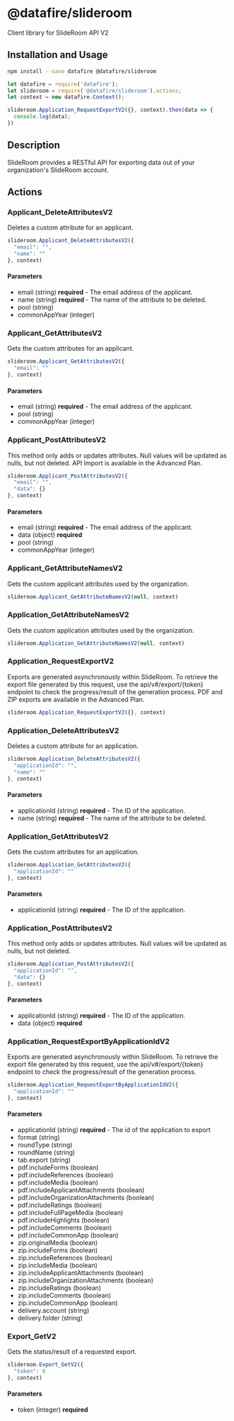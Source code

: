 # @datafire/slideroom

Client library for SlideRoom API V2

## Installation and Usage
```bash
npm install --save datafire @datafire/slideroom
```

```js
let datafire = require('datafire');
let slideroom = require('@datafire/slideroom').actions;
let context = new datafire.Context();

slideroom.Application_RequestExportV2({}, context).then(data => {
  console.log(data);
})
```

## Description
SlideRoom provides a RESTful API for exporting data out of your organization's SlideRoom account.

## Actions
### Applicant_DeleteAttributesV2
Deletes a custom attribute for an applicant.


```js
slideroom.Applicant_DeleteAttributesV2({
  "email": "",
  "name": ""
}, context)
```

#### Parameters
* email (string) **required** - The email address of the applicant.
* name (string) **required** - The name of the attribute to be deleted.
* pool (string)
* commonAppYear (integer)

### Applicant_GetAttributesV2
Gets the custom attributes for an applicant.


```js
slideroom.Applicant_GetAttributesV2({
  "email": ""
}, context)
```

#### Parameters
* email (string) **required** - The email address of the applicant.
* pool (string)
* commonAppYear (integer)

### Applicant_PostAttributesV2
This method only adds or updates attributes. Null values will be updated as nulls, but not deleted. API Import is available in the Advanced Plan.


```js
slideroom.Applicant_PostAttributesV2({
  "email": "",
  "data": {}
}, context)
```

#### Parameters
* email (string) **required** - The email address of the applicant.
* data (object) **required**
* pool (string)
* commonAppYear (integer)

### Applicant_GetAttributeNamesV2
Gets the custom applicant attributes used by the organization.


```js
slideroom.Applicant_GetAttributeNamesV2(null, context)
```


### Application_GetAttributeNamesV2
Gets the custom application attributes used by the organization.


```js
slideroom.Application_GetAttributeNamesV2(null, context)
```


### Application_RequestExportV2
Exports are generated asynchronously within SlideRoom.  To retrieve the export file generated by this request, use the api/v#/export/{token} endpoint to check the progress/result of the generation process.
            PDF and ZIP exports are available in the Advanced Plan.


```js
slideroom.Application_RequestExportV2({}, context)
```


### Application_DeleteAttributesV2
Deletes a custom attribute for an application.


```js
slideroom.Application_DeleteAttributesV2({
  "applicationId": "",
  "name": ""
}, context)
```

#### Parameters
* applicationId (string) **required** - The ID of the application.
* name (string) **required** - The name of the attribute to be deleted.

### Application_GetAttributesV2
Gets the custom attributes for an application.


```js
slideroom.Application_GetAttributesV2({
  "applicationId": ""
}, context)
```

#### Parameters
* applicationId (string) **required** - The ID of the application.

### Application_PostAttributesV2
This method only adds or updates attributes. Null values will be updated as nulls, but not deleted.


```js
slideroom.Application_PostAttributesV2({
  "applicationId": "",
  "data": {}
}, context)
```

#### Parameters
* applicationId (string) **required** - The ID of the application.
* data (object) **required**

### Application_RequestExportByApplicationIdV2
Exports are generated asynchronously within SlideRoom.  To retrieve the export file generated by this request, use the api/v#/export/{token} endpoint to check the progress/result of the generation process.


```js
slideroom.Application_RequestExportByApplicationIdV2({
  "applicationId": ""
}, context)
```

#### Parameters
* applicationId (string) **required** - The id of the application to export
* format (string)
* roundType (string)
* roundName (string)
* tab.export (string)
* pdf.includeForms (boolean)
* pdf.includeReferences (boolean)
* pdf.includeMedia (boolean)
* pdf.includeApplicantAttachments (boolean)
* pdf.includeOrganizationAttachments (boolean)
* pdf.includeRatings (boolean)
* pdf.includeFullPageMedia (boolean)
* pdf.includeHighlights (boolean)
* pdf.includeComments (boolean)
* pdf.includeCommonApp (boolean)
* zip.originalMedia (boolean)
* zip.includeForms (boolean)
* zip.includeReferences (boolean)
* zip.includeMedia (boolean)
* zip.includeApplicantAttachments (boolean)
* zip.includeOrganizationAttachments (boolean)
* zip.includeRatings (boolean)
* zip.includeComments (boolean)
* zip.includeCommonApp (boolean)
* delivery.account (string)
* delivery.folder (string)

### Export_GetV2
Gets the status/result of a requested export.


```js
slideroom.Export_GetV2({
  "token": 0
}, context)
```

#### Parameters
* token (integer) **required**

